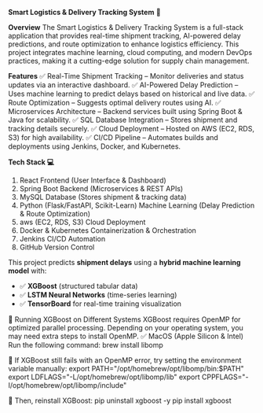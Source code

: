 **Smart Logistics & Delivery Tracking System** 🚀

**Overview**
The Smart Logistics & Delivery Tracking System is a full-stack application that provides real-time shipment tracking, AI-powered delay predictions, and route optimization to enhance logistics efficiency. This project integrates machine learning, cloud computing, and modern DevOps practices, making it a cutting-edge solution for supply chain management.

**Features**
✅ Real-Time Shipment Tracking – Monitor deliveries and status updates via an interactive dashboard.
✅ AI-Powered Delay Prediction – Uses machine learning to predict delays based on historical and live data.
✅ Route Optimization – Suggests optimal delivery routes using AI.
✅ Microservices Architecture – Backend services built using Spring Boot & Java for scalability.
✅ SQL Database Integration – Stores shipment and tracking details securely.
✅ Cloud Deployment – Hosted on AWS (EC2, RDS, S3) for high availability.
✅ CI/CD Pipeline – Automates builds and deployments using Jenkins, Docker, and Kubernetes.

**Tech Stack 💻**

1. React	Frontend (User Interface & Dashboard)
2. Spring Boot	Backend (Microservices & REST APIs)
3. MySQL Database (Stores shipment & tracking data)
4. Python (Flask/FastAPI, Scikit-Learn)	Machine Learning (Delay Prediction & Route Optimization)
5. aws (EC2, RDS, S3)	Cloud Deployment
6. Docker & Kubernetes	Containerization & Orchestration
7. Jenkins	CI/CD Automation
8. GitHub	Version Control



This project predicts **shipment delays** using a **hybrid machine learning model** with:
- ✅ **XGBoost** (structured tabular data)
- ✅ **LSTM Neural Networks** (time-series learning)
- ✅ **TensorBoard** for real-time training visualization

📌 Running XGBoost on Different Systems
XGBoost requires OpenMP for optimized parallel processing.
Depending on your operating system, you may need extra steps to install OpenMP.
✅ MacOS (Apple Silicon & Intel)
Run the following command:
brew install libomp

📌 If XGBoost still fails with an OpenMP error, try setting the environment variable manually:
export PATH="/opt/homebrew/opt/libomp/bin:$PATH"
export LDFLAGS="-L/opt/homebrew/opt/libomp/lib"
export CPPFLAGS="-I/opt/homebrew/opt/libomp/include"

📌 Then, reinstall XGBoost:
pip uninstall xgboost -y
pip install xgboost

